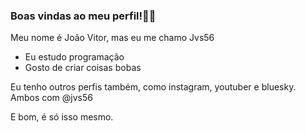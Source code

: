 ### Boas vindas ao meu perfil!👋💛

Meu nome é João Vitor, mas eu me chamo Jvs56

- Eu estudo programação
- Gosto de criar coisas bobas

Eu tenho outros perfis também, como instagram, youtuber e bluesky. Ambos com @jvs56

E bom, é só isso mesmo.

